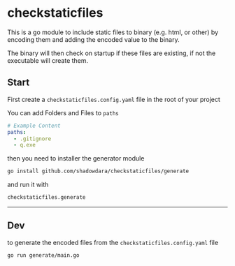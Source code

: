 # checkstaticfiles

This is a go module to include static files to binary (e.g. html, or
other) by encoding them and adding the encoded value to the binary.

The binary will then check on startup if these files are existing, if
not the executable will create them.


## Start

First create a `checkstaticfiles.config.yaml` file in the root of your
project

You can add Folders and Files to `paths`

```yaml
# Example Content
paths:
  - .gitignore
  - q.exe
```

then you need to installer the generator module

```sh
go install github.com/shadowdara/checkstaticfiles/generate
```

and run it with
```sh
checkstaticfiles.generate
```

---


## Dev
to generate the encoded files from the `checkstaticfiles.config.yaml` file
```sh
go run generate/main.go
```